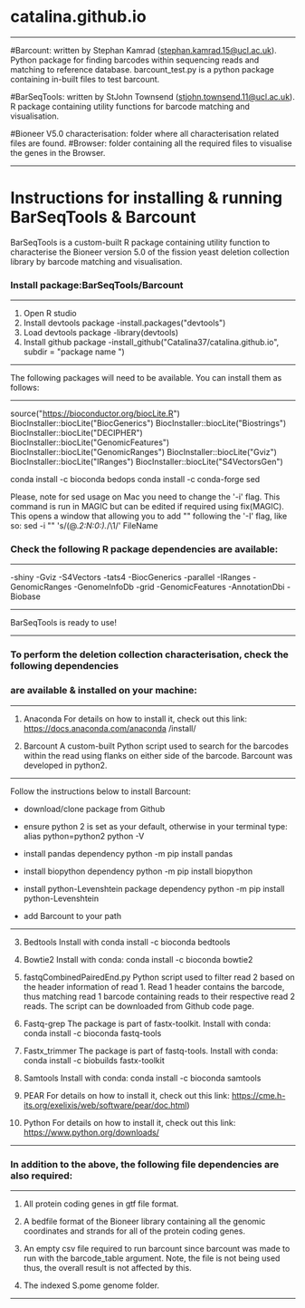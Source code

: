 # catalina.github.io
 ---------------------------------------------------------------------------------------------------------------------------
#Barcount: written by Stephan Kamrad (stephan.kamrad.15@ucl.ac.uk).
Python package for finding barcodes within sequencing reads and matching to reference database.
barcount_test.py is a python package containing in-built files to test barcount. 

#BarSeqTools: written by StJohn Townsend (stjohn.townsend.11@ucl.ac.uk).
R package containing utility functions for barcode matching and visualisation.

#Bioneer V5.0 characterisation: folder where all characterisation related files are found. 
 #Browser: folder containing all the required files to visualise the genes in the Browser.
 
 ---------------------------------------------------------------------------------------------------------------------------

# Instructions for installing & running BarSeqTools & Barcount
BarSeqTools is a custom-built R package containing utility function to characterise the 
Bioneer version 5.0 of the fission yeast deletion collection library by barcode matching 
and visualisation.

### Install package:BarSeqTools/Barcount
------------------------------------------------------------------------------------------
1. Open R studio
2. Install devtools package
   -install.packages("devtools")
3. Load devtools package
   -library(devtools)
4. Install github package
   -install_github("Catalina37/catalina.github.io", subdir = "package name ")
------------------------------------------------------------------------------------------
The following packages will need to be available. You can install them as follows:

------------------------------------------------------------------------------------------
source("https://bioconductor.org/biocLite.R")
BiocInstaller::biocLite("BiocGenerics")
BiocInstaller::biocLite("Biostrings")
BiocInstaller::biocLite("DECIPHER")
BiocInstaller::biocLite("GenomicFeatures")
BiocInstaller::biocLite("GenomicRanges")
BiocInstaller::biocLite("Gviz")
BiocInstaller::biocLite("IRanges")
BiocInstaller::biocLite("S4VectorsGen")

conda install -c bioconda bedops
conda install -c conda-forge sed 

Please, note for sed usage on Mac you need to change the '-i' flag. 
This command is run in MAGIC but can be edited if required using fix(MAGIC).
This opens a window that allowing you to add "" following the '-I' flag, like so:
sed -i "" 's/\(@.*2:N:0:\).*/\1/' FileName


### Check the following R package dependencies are available:
------------------------------------------------------------------------------------------
-shiny
-Gviz
-S4Vectors
-tats4
-BiocGenerics
-parallel
-IRanges
-GenomicRanges
-GenomeInfoDb
-grid
-GenomicFeatures
-AnnotationDbi
-Biobase

------------------------------------------------------------------------------------------
BarSeqTools is ready to use!

------------------------------------------------------------------------------------------
### To perform the deletion collection characterisation, check the following dependencies 
### are available & installed on your machine:
------------------------------------------------------------------------------------------
1. Anaconda
For details on how to install it, check out this link: https://docs.anaconda.com/anaconda
/install/

2. Barcount
A custom-built Python script used to search for the barcodes within the read using flanks 
on either side of the barcode. Barcount was developed in python2.

-----------------
Follow the instructions below to install Barcount:
- download/clone package from Github
- ensure python 2 is set as your default, otherwise in your terminal type:
  alias python=python2
  python -V
- install pandas dependency
  python -m pip install pandas

- install biopython dependency 
  python -m pip install biopython

- install python-Levenshtein package dependency
  python -m pip install python-Levenshtein

- add Barcount to your path
-----------------

3. Bedtools
Install with conda install -c bioconda bedtools

4. Bowtie2
Install with conda: conda install -c bioconda bowtie2

5. fastqCombinedPairedEnd.py 
Python script used to filter read 2 based on the header information of read 1. 
Read 1 header contains the barcode, thus matching read 1 barcode containing reads to 
their respective read 2 reads.
The script can be downloaded from Github code page.

6. Fastq-grep
The package is part of fastx-toolkit. 
Install with conda: conda install -c bioconda fastq-tools

7. Fastx_trimmer
The package is part of fastq-tools. 
Install with conda: conda install -c biobuilds fastx-toolkit

8. Samtools
Install with conda: conda install -c bioconda samtools 

9. PEAR 
For details on how to install it, check out this link: 
https://cme.h-its.org/exelixis/web/software/pear/doc.html)

10. Python
For details on how to install it, check out this link: https://www.python.org/downloads/
------------------------------------------------------------------------------------------


### In addition to the above, the following file dependencies are also required:
------------------------------------------------------------------------------------------

1. All protein coding genes in gtf file format.

2. A bedfile format of the Bioneer library containing all the genomic coordinates and 
strands for all of the protein coding genes.

3. An empty csv file required to run barcount since barcount was made to run with the 
barcode_table argument. 
Note, the file is not being used thus, the overall result is not affected by this.

4. The indexed S.pome genome folder.
------------------------------------------------------------------------------------------
